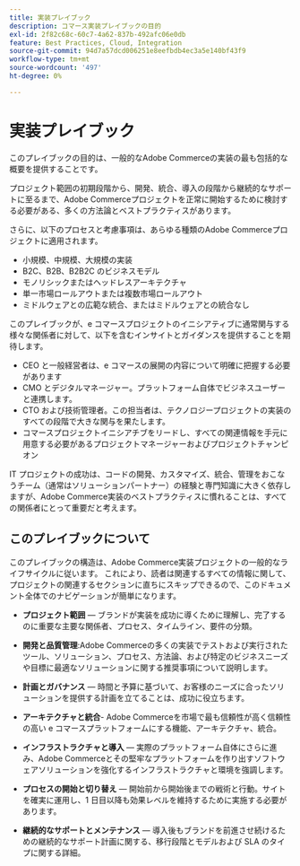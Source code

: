 ```yaml
---
title: 実装プレイブック
description: コマース実装プレイブックの目的
exl-id: 2f82c68c-60c7-4a62-837b-492afc06e0db
feature: Best Practices, Cloud, Integration
source-git-commit: 94d7a57dcd006251e8eefbdb4ec3a5e140bf43f9
workflow-type: tm+mt
source-wordcount: '497'
ht-degree: 0%

---
```


# 実装プレイブック

このプレイブックの目的は、一般的なAdobe Commerceの実装の最も包括的な概要を提供することです。

プロジェクト範囲の初期段階から、開発、統合、導入の段階から継続的なサポートに至るまで、Adobe Commerceプロジェクトを正常に開始するために検討する必要がある、多くの方法論とベストプラクティスがあります。

さらに、以下のプロセスと考慮事項は、あらゆる種類のAdobe Commerceプロジェクトに適用されます。

- 小規模、中規模、大規模の実装
- B2C、B2B、B2B2C のビジネスモデル
- モノリシックまたはヘッドレスアーキテクチャ
- 単一市場ロールアウトまたは複数市場ロールアウト
- ミドルウェアとの広範な統合、またはミドルウェアとの統合なし

このプレイブックが、e コマースプロジェクトのイニシアティブに通常関与する様々な関係者に対して、以下を含むインサイトとガイダンスを提供することを期待します。

- CEO と一般経営者は、e コマースの展開の内容について明確に把握する必要があります
- CMO とデジタルマネージャー。プラットフォーム自体でビジネスユーザーと連携します。
- CTO および技術管理者。この担当者は、テクノロジープロジェクトの実装のすべての段階で大きな関与を果たします。
- コマースプロジェクトイニシアチブをリードし、すべての関連情報を手元に用意する必要があるプロジェクトマネージャーおよびプロジェクトチャンピオン

IT プロジェクトの成功は、コードの開発、カスタマイズ、統合、管理をおこなうチーム（通常はソリューションパートナー）の経験と専門知識に大きく依存しますが、Adobe Commerce実装のベストプラクティスに慣れることは、すべての関係者にとって重要だと考えます。

## このプレイブックについて

このプレイブックの構造は、Adobe Commerce実装プロジェクトの一般的なライフサイクルに従います。 これにより、読者は関連するすべての情報に関して、プロジェクトの関連するセクションに直ちにスキップできるので、このドキュメント全体でのナビゲーションが簡単になります。

- **プロジェクト範囲** — ブランドが実装を成功に導くために理解し、完了するのに重要な主要な関係者、プロセス、タイムライン、要件の分類。

- **開発と品質管理**:Adobe Commerceの多くの実装でテストおよび実行されたツール、ソリューション、プロセス、方法論、および特定のビジネスニーズや目標に最適なソリューションに関する推奨事項について説明します。

- **計画とガバナンス** — 時間と予算に基づいて、お客様のニーズに合ったソリューションを提供する計画を立てることは、成功に役立ちます。

- **アーキテクチャと統合**- Adobe Commerceを市場で最も信頼性が高く信頼性の高い e コマースプラットフォームにする機能、アーキテクチャ、統合。

- **インフラストラクチャと導入** — 実際のプラットフォーム自体にさらに進み、Adobe Commerceとその堅牢なプラットフォームを作り出すソフトウェアソリューションを強化するインフラストラクチャと環境を強調します。

- **プロセスの開始と切り替え** — 開始前から開始後までの戦術と行動。サイトを確実に運用し、1 日目以降も効果レベルを維持するために実施する必要があります。

- **継続的なサポートとメンテナンス** — 導入後もブランドを前進させ続けるための継続的なサポート計画に関する、移行段階とモデルおよび SLA のタイプに関する詳細。
